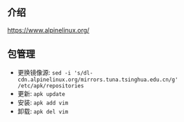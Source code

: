 
## 介绍
https://www.alpinelinux.org/

## 包管理
- 更换镜像源: `sed -i 's/dl-cdn.alpinelinux.org/mirrors.tuna.tsinghua.edu.cn/g' /etc/apk/repositories`
- 更新: `apk update`
- 安装: `apk add vim`
- 卸载: `apk del vim`

